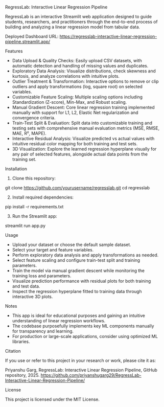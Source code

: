 RegressLab: Interactive Linear Regression Pipeline

RegressLab is an interactive Streamlit web application designed to guide students, researchers, and practitioners through the end-to-end process of building and analyzing a linear regression model from tabular data.

Deployed Dashboard URL: https://regresslab-interactive-linear-regression-pipeline.streamlit.app/

Features

- Data Upload & Quality Checks: Easily upload CSV datasets, with automatic detection and handling of missing values and duplicates.
- Exploratory Data Analysis: Visualize distributions, check skewness and kurtosis, and analyze correlations with intuitive plots.
- Outlier Treatment & Transformation: Interactive options to remove or clip outliers and apply transformations (log, square root) on selected variables.
- Customizable Feature Scaling: Multiple scaling options including Standardization (Z-score), Min-Max, and Robust scaling.
- Manual Gradient Descent: Core linear regression training implemented manually with support for L1, L2, Elastic Net regularization and convergence criteria.
- Train-Test Split & Evaluation: Split data into customizable training and testing sets with comprehensive manual evaluation metrics (MSE, RMSE, MAE, R², MAPE).
- Interactive Residual Analysis: Visualize predicted vs actual values with intuitive residual color mapping for both training and test sets.
- 3D Visualization: Explore the learned regression hyperplane visually for any pair of selected features, alongside actual data points from the training set.

Installation

1. Clone this repository:

git clone https://github.com/yourusername/regresslab.git
cd regresslab

2. Install required dependencies:

pip install -r requirements.txt

3. Run the Streamlit app:

streamlit run app.py

Usage

- Upload your dataset or choose the default sample dataset.
- Select your target and feature variables.
- Perform exploratory data analysis and apply transformations as needed.
- Select feature scaling and configure train-test split and training parameters.
- Train the model via manual gradient descent while monitoring the training loss and parameters.
- Visualize prediction performance with residual plots for both training and test data.
- Inspect the regression hyperplane fitted to training data through interactive 3D plots.

Notes

- This app is ideal for educational purposes and gaining an intuitive understanding of linear regression workflows.
- The codebase purposefully implements key ML components manually for transparency and learning.
- For production or large-scale applications, consider using optimized ML libraries.

Citation

If you use or refer to this project in your research or work, please cite it as:

Priyanshu Garg, RegressLab: Interactive Linear Regression Pipeline, GitHub repository, 2025.
https://github.com/priyanshugarg29/RegressLab-Interactive-Linear-Regression-Pipeline/

License

This project is licensed under the MIT License.
